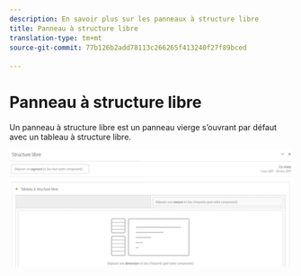 ```yaml
---
description: En savoir plus sur les panneaux à structure libre
title: Panneau à structure libre
translation-type: tm+mt
source-git-commit: 77b126b2add78113c266265f413240f27f89bced

---
```



# Panneau à structure libre

Un panneau à structure libre est un panneau vierge s’ouvrant par défaut avec un tableau à structure libre.

![](assets/freeform-panel.png)

